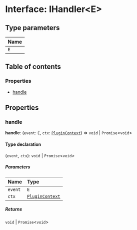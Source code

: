 # Interface: IHandler\<E>

## Type parameters

| Name |
| :------ |
| `E` |

## Table of contents

### Properties

* [handle](/auto-docs/free-layout-editor/interfaces/IHandler.md#handle)

## Properties

### handle

**handle**: (`event`: `E`, `ctx`: [`PluginContext`](/auto-docs/free-layout-editor/variables/PluginContext-1.md)) => `void` | `Promise`<`void`>

#### Type declaration

(`event`, `ctx`): `void` | `Promise`<`void`>

##### Parameters

| Name | Type |
| :------ | :------ |
| `event` | `E` |
| `ctx` | [`PluginContext`](/auto-docs/free-layout-editor/variables/PluginContext-1.md) |

##### Returns

`void` | `Promise`<`void`>
